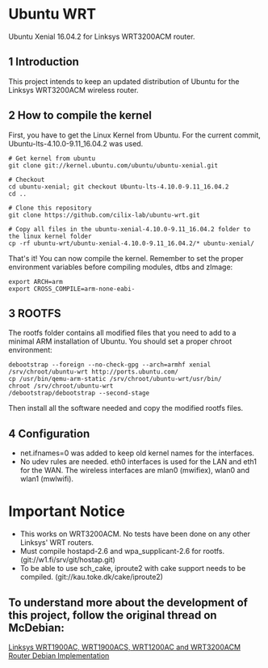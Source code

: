 # Ubuntu WRT
Ubuntu Xenial 16.04.2 for Linksys WRT3200ACM router.

## 1 Introduction
This project intends to keep an updated distribution of Ubuntu for the Linksys WRT3200ACM wireless router.

## 2 How to compile the kernel
First, you have to get the Linux Kernel from Ubuntu. For the current commit, Ubuntu-lts-4.10.0-9.11_16.04.2 was used.

`# Get kernel from ubuntu`  
`git clone git://kernel.ubuntu.com/ubuntu/ubuntu-xenial.git`  

`# Checkout`  
`cd ubuntu-xenial; git checkout Ubuntu-lts-4.10.0-9.11_16.04.2`  
`cd ..`  

`# Clone this repository`  
`git clone https://github.com/cilix-lab/ubuntu-wrt.git`  

`# Copy all files in the ubuntu-xenial-4.10.0-9.11_16.04.2 folder to the linux kernel folder`  
`cp -rf ubuntu-wrt/ubuntu-xenial-4.10.0-9.11_16.04.2/* ubuntu-xenial/`  

That's it! You can now compile the kernel. Remember to set the proper environment variables before compiling modules, dtbs and zImage:  

`export ARCH=arm`  
`export CROSS_COMPILE=arm-none-eabi-`  

## 3 ROOTFS
The rootfs folder contains all modified files that you need to add to a minimal ARM installation of Ubuntu. You should set a proper chroot environment:  

`debootstrap --foreign --no-check-gpg --arch=armhf xenial /srv/chroot/ubuntu-wrt http://ports.ubuntu.com/`  
`cp /usr/bin/qemu-arm-static /srv/chroot/ubuntu-wrt/usr/bin/`  
`chroot /srv/chroot/ubuntu-wrt`  
`/debootstrap/debootstrap --second-stage`  

Then install all the software needed and copy the modified rootfs files.

## 4 Configuration
* net.ifnames=0 was added to keep old kernel names for the interfaces.  
* No udev rules are needed. eth0 interfaces is used for the LAN and eth1 for the WAN. The wireless interfaces are mlan0 (mwifiex), wlan0 and wlan1 (mwlwifi).  

# Important Notice
* This works on WRT3200ACM. No tests have been done on any other Linksys' WRT routers.  
* Must compile hostapd-2.6 and wpa_supplicant-2.6 for rootfs. (git://w1.fi/srv/git/hostap.git)  
* To be able to use sch_cake, iproute2 with cake support needs to be compiled. (git://kau.toke.dk/cake/iproute2)  

## To understand more about the development of this project, follow the original thread on McDebian:
[Linksys WRT1900AC, WRT1900ACS, WRT1200AC and WRT3200ACM Router Debian Implementation](https://www.snbforums.com/threads/linksys-wrt1900ac-wrt1900acs-wrt1200ac-and-wrt3200acm-router-debian-implementation.28394/)


